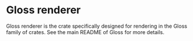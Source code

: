 # Gloss renderer
Gloss renderer is the crate specifically designed for rendering in the Gloss family of crates. 
See the main README of Gloss for more details.
